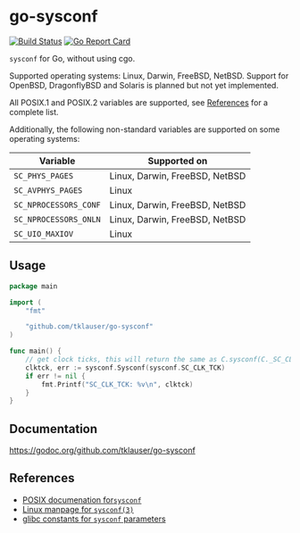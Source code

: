 # go-sysconf

[![Build Status][1]][2] [![Go Report Card][3]][4]

`sysconf` for Go, without using cgo.

Supported operating systems: Linux, Darwin, FreeBSD, NetBSD.
Support for OpenBSD, DragonflyBSD and Solaris is planned but not yet implemented.

All POSIX.1 and POSIX.2 variables are supported, see [References](#references) for a complete list.

Additionally, the following non-standard variables are supported on some operating systems:

| Variable | Supported on |
|---|---|
| `SC_PHYS_PAGES`       | Linux, Darwin, FreeBSD, NetBSD |
| `SC_AVPHYS_PAGES`     | Linux |
| `SC_NPROCESSORS_CONF` | Linux, Darwin, FreeBSD, NetBSD |
| `SC_NPROCESSORS_ONLN` | Linux, Darwin, FreeBSD, NetBSD |
| `SC_UIO_MAXIOV`       | Linux |

## Usage

```Go
package main

import (
	"fmt"

	"github.com/tklauser/go-sysconf"
)

func main() {
	// get clock ticks, this will return the same as C.sysconf(C._SC_CLK_TCK)
	clktck, err := sysconf.Sysconf(sysconf.SC_CLK_TCK)
	if err != nil {
		fmt.Printf("SC_CLK_TCK: %v\n", clktck)
	}
}
```

## Documentation

https://godoc.org/github.com/tklauser/go-sysconf

## References

* [POSIX documenation for`sysconf`](http://pubs.opengroup.org/onlinepubs/9699919799/functions/sysconf.html)
* [Linux manpage for `sysconf(3)`](http://man7.org/linux/man-pages/man3/sysconf.3.html)
* [glibc constants for `sysconf` parameters](https://www.gnu.org/software/libc/manual/html_node/Constants-for-Sysconf.html)

[1]: https://travis-ci.org/tklauser/go-sysconf.svg?branch=master
[2]: https://travis-ci.org/tklauser/go-sysconf
[3]: https://goreportcard.com/badge/github.com/tklauser/go-sysconf
[4]: https://goreportcard.com/report/github.com/tklauser/go-sysconf
